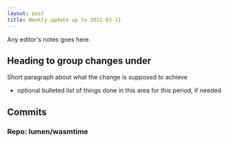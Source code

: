```yaml
---
layout: post
title: Weekly update up to 2021-03-11
---
```



Any editor's notes goes here.


## Heading to group changes under

Short paragraph about what the change is supposed to achieve

- optional bulleted list of things done in this area for this period, if needed


## Commits 


### Repo: lumen/wasmtime



